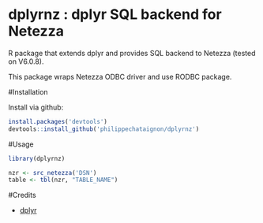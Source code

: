 #  dplyrnz : dplyr SQL backend for Netezza

R package that extends dplyr and provides SQL backend to Netezza (tested on V6.0.8).

This package wraps Netezza ODBC driver and use RODBC package.

#Installation

Install via github:

```R
install.packages('devtools')
devtools::install_github('philippechataignon/dplyrnz')
```

#Usage

```R
library(dplyrnz)

nzr <- src_netezza('DSN')
table <- tbl(nzr, "TABLE_NAME")
```

#Credits

*  [dplyr](https://github.com/hadley/dplyr)
